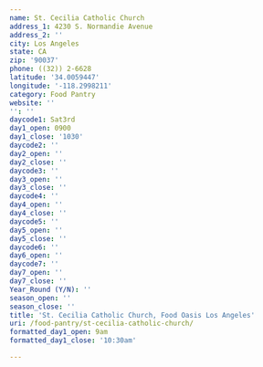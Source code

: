 ```yaml
---
name: St. Cecilia Catholic Church
address_1: 4230 S. Normandie Avenue
address_2: ''
city: Los Angeles
state: CA
zip: '90037'
phone: ((32)) 2-6628
latitude: '34.0059447'
longitude: '-118.2998211'
category: Food Pantry
website: ''
'': ''
daycode1: Sat3rd
day1_open: 0900
day1_close: '1030'
daycode2: ''
day2_open: ''
day2_close: ''
daycode3: ''
day3_open: ''
day3_close: ''
daycode4: ''
day4_open: ''
day4_close: ''
daycode5: ''
day5_open: ''
day5_close: ''
daycode6: ''
day6_open: ''
daycode7: ''
day7_open: ''
day7_close: ''
Year_Round (Y/N): ''
season_open: ''
season_close: ''
title: 'St. Cecilia Catholic Church, Food Oasis Los Angeles'
uri: /food-pantry/st-cecilia-catholic-church/
formatted_day1_open: 9am
formatted_day1_close: '10:30am'

---
```

